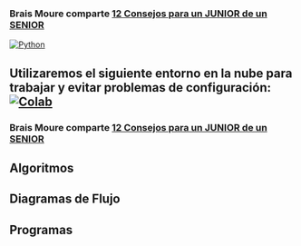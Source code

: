 ### Brais Moure comparte [12 Consejos para un JUNIOR de un SENIOR](https://www.youtube.com/watch?v=SavaU66KxQY)

[![Python](https://img.shields.io/badge/Python-3.11+-yellow?style=for-the-badge&logo=python&logoColor=white&labelColor=101010)](https://python.org)

## Utilizaremos el siguiente entorno en la nube para trabajar y evitar problemas de configuración:  [![Colab](https://colab.research.google.com/assets/colab-badge.svg)](https://colab.research.google.com/github/roboflow-ai/notebooks/blob/main/notebooks/train-rtmdet-object-detection-on-custom-data.ipynb)

### Brais Moure comparte [12 Consejos para un JUNIOR de un SENIOR](https://www.youtube.com/watch?v=SavaU66KxQY)


## Algoritmos


## Diagramas de Flujo


## Programas


